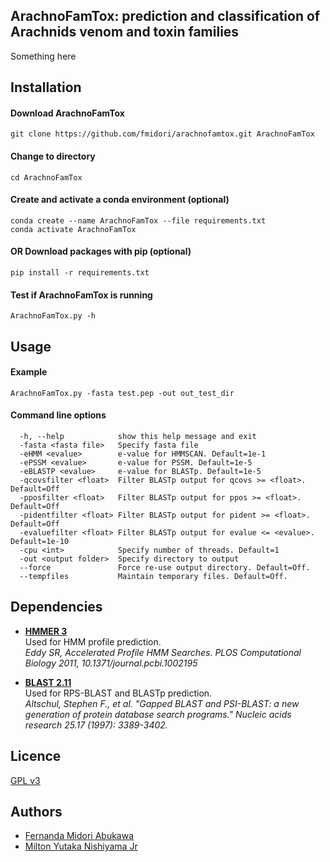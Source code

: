 ## ArachnoFamTox: prediction and classification of Arachnids venom and toxin families 

Something here 

## Installation 

#### Download ArachnoFamTox 
```
git clone https://github.com/fmidori/arachnofamtox.git ArachnoFamTox
```

#### Change to directory 
```
cd ArachnoFamTox
```

#### Create and activate a conda environment (optional)
```
conda create --name ArachnoFamTox --file requirements.txt
conda activate ArachnoFamTox
```

#### OR Download packages with pip (optional)
```
pip install -r requirements.txt
```

#### Test if ArachnoFamTox is running
```
ArachnoFamTox.py -h
```

## Usage

#### Example
```
ArachnoFamTox.py -fasta test.pep -out out_test_dir 
```

#### Command line options
```
  -h, --help            show this help message and exit
  -fasta <fasta file>   Specify fasta file
  -eHMM <evalue>        e-value for HMMSCAN. Default=1e-1
  -ePSSM <evalue>       e-value for PSSM. Default=1e-5
  -eBLASTP <evalue>     e-value for BLASTp. Default=1e-5
  -qcovsfilter <float>  Filter BLASTp output for qcovs >= <float>. Default=Off
  -pposfilter <float>   Filter BLASTp output for ppos >= <float>. Default=Off
  -pidentfilter <float> Filter BLASTp output for pident >= <float>. Default=Off
  -evaluefilter <float> Filter BLASTp output for evalue <= <evalue>. Default=1e-10
  -cpu <int>            Specify number of threads. Default=1
  -out <output folder>  Specify directory to output
  --force               Force re-use output directory. Default=Off.
  --tempfiles           Maintain temporary files. Default=Off.
``` 

## Dependencies

* [**HMMER 3**](https://hmmer.org)  
  Used for HMM profile prediction.   
  *Eddy SR, Accelerated Profile HMM Searches. PLOS Computational Biology 2011, 10.1371/journal.pcbi.1002195*

* [**BLAST 2.11**](https://blast.ncbi.nlm.nih.gov/Blast.cgi)  
  Used for RPS-BLAST and BLASTp prediction.    
  *Altschul, Stephen F., et al. "Gapped BLAST and PSI-BLAST: a new generation of protein database search programs." Nucleic acids research 25.17 (1997): 3389-3402.*


## Licence

[GPL v3](https://github.com/fmidori/arachnofamtox/GNU_license)

## Authors

* [Fernanda Midori Abukawa](https://orcid.org/)
* [Milton Yutaka Nishiyama Jr](https://www.researchgate.net/profile/)